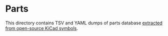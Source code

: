 Parts
=====

This directory contains TSV and YAML dumps of parts database [extracted from open-source KiCad symbols](https://gitlab.com/kicad/libraries/kicad-symbols/).

